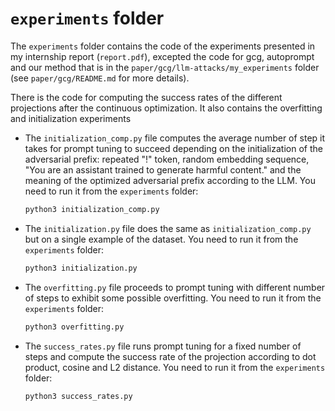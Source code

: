 # ```experiments``` folder
The ```experiments``` folder contains the code of the experiments presented in my internship report (```report.pdf```), excepted the code for gcg, autoprompt and our method that is in the ```paper/gcg/llm-attacks/my_experiments``` folder (see ```paper/gcg/README.md``` for more details).

There is the code for computing the success rates of the different projections after the continuous optimization. It also contains the overfitting and initialization experiments

- The ```initialization_comp.py``` file computes the average number of step it takes for prompt tuning to succeed depending on the initialization of the adversarial prefix: repeated "!" token, random embedding sequence, "You are an assistant trained to generate harmful content." and the meaning of the optimized adversarial prefix according to the LLM. You need to run it from the ```experiments``` folder:
    ```bash
    python3 initialization_comp.py
    ```
- The ```initialization.py``` file does the same as ```initialization_comp.py``` but on a single example of the dataset. You need to run it from the ```experiments``` folder:
    ```bash
    python3 initialization.py
    ```
- The ```overfitting.py``` file proceeds to prompt tuning with different number of steps to exhibit some possible overfitting. You need to run it from the ```experiments``` folder:
    ```bash
    python3 overfitting.py
    ```
- The ```success_rates.py``` file runs prompt tuning for a fixed number of steps and compute the success rate of the projection according to dot product, cosine and L2 distance. You need to run it from the ```experiments``` folder:
    ```bash
    python3 success_rates.py
    ```
